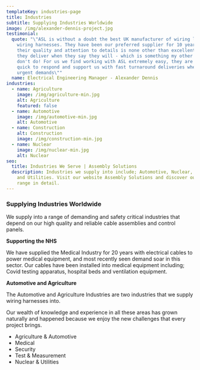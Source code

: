 ```yaml
---
templateKey: industries-page
title: Industries
subtitle: Supplying Industries Worldwide
image: /img/alexander-dennis-project.jpg
testimonial:
  quote: "\"ASL is without a doubt the best UK manufacturer of wiring looms and
    wiring harnesses. They have been our preferred supplier for 10 years because
    their quality and attention to details is none other than excellent, and
    they deliver when they say they will - which is something my other suppliers
    don't do! For us we find working with ASL extremely easy, they are always
    quick to respond and support us with fast turnaround deliveries when we have
    urgent demands\""
  name: Electrical Engineering Manager - Alexander Dennis
industries:
  - name: Agriculture
    image: /img/agriculture-min.jpg
    alt: Agriculture
    featured: false
  - name: Automotive
    image: /img/automotive-min.jpg
    alt: Automotive
  - name: Construction
    alt: Construction
    image: /img/construction-min.jpg
  - name: Nuclear
    image: /img/nuclear-min.jpg
    alt: Nuclear
seo:
  title: Industries We Serve | Assembly Solutions
  description: Industries we supply into include; Automotive, Nuclear, Security
    and Utilities. Visit our website Assembly Solutions and discover our market
    range in detail.
---
```

### **Supplying Industries Worldwide**

We supply into a range of demanding and safety critical industries that depend on our high quality and reliable cable assemblies and control panels.

**Supporting the NHS**

We have supplied the Medical Industry for 20 years with electrical cables to power medical equipment, and most recently seen demand soar in this sector. Our cables have been installed into medical equipment including; Covid testing apparatus, hospital beds and ventilation equipment. 

**Automotive and Agriculture**

The Automotive and Agriculture Industries are two industries that we supply wiring harnesses into. 

Our wealth of knowledge and experience in all these areas has grown naturally and happened because we enjoy the new challenges that every project brings. 

* Agriculture & Automotive
* Medical
* Security
* Test & Measurement
* Nuclear & Utilities